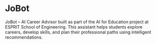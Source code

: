 # JoBot
JoBot – AI Career Advisor built as part of the AI for Education project at ESPRIT School of Engineering. This assistant helps students explore careers, develop skills, and plan their professional paths using intelligent recommendations.
